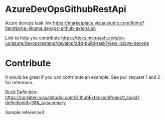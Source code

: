 # AzureDevOpsGithubRestApi

Azure devops task link https://marketplace.visualstudio.com/items?itemName=jikuma.devops-github-extension

Link to help you contribute https://docs.microsoft.com/en-us/azure/devops/extend/develop/add-build-task?view=azure-devops

# Contribute

It would be great if you can contribute an example. See pull request 1 and 2 for reference.

Build Definition: https://rockjiten.visualstudio.com/GithubExtensionProject/_build?definitionId=38&_a=summary

Sample reference3
